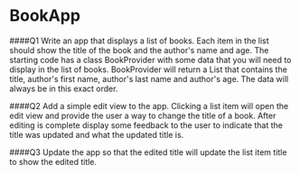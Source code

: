# BookApp

####Q1
Write an app that displays a list of books. Each item in the list should show the title of the book and the author's name and age.
The starting code has a class BookProvider with some data that you will need to display in the list of books.
BookProvider will return a List<String> that contains the title, author's first name, author's last name and author's age.
The data will always be in this exact order.

####Q2
Add a simple edit view to the app.
Clicking a list item will open the edit view and provide the user a way to change the title of a book.
After editing is complete display some feedback to the user to indicate that the title was updated and what the updated title is.

####Q3
Update the app so that the edited title will update the list item title to show the edited title.
